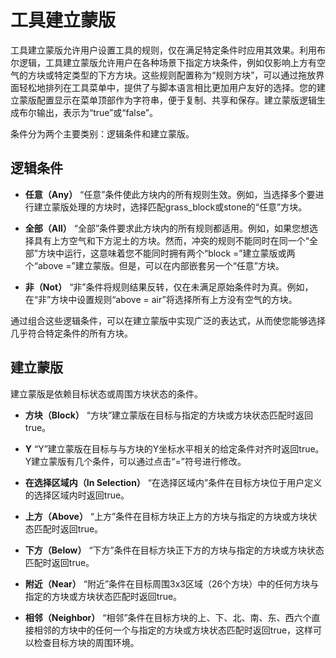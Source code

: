 # 工具建立蒙版

工具建立蒙版允许用户设置工具的规则，仅在满足特定条件时应用其效果。利用布尔逻辑，工具建立蒙版允许用户在各种场景下指定方块条件，例如仅影响上方有空气的方块或特定类型的下方方块。这些规则配置称为“规则方块”，可以通过拖放界面轻松地排列在工具菜单中，提供了与脚本语言相比更加用户友好的选择。您的建立蒙版配置显示在菜单顶部作为字符串，便于复制、共享和保存。建立蒙版逻辑生成布尔输出，表示为“true”或“false”。

条件分为两个主要类别：逻辑条件和建立蒙版。

## 逻辑条件

- **任意（Any）**
“任意”条件使此方块内的所有规则生效。例如，当选择多个要进行建立蒙版处理的方块时，选择匹配grass_block或stone的“任意”方块。

- **全部（All）**
“全部”条件要求此方块内的所有规则都适用。例如，如果您想选择具有上方空气和下方泥土的方块。然而，冲突的规则不能同时在同一个“全部”方块中运行，这意味着您不能同时拥有两个“block =”建立蒙版或两个“above =”建立蒙版。但是，可以在内部嵌套另一个“任意”方块。

- **非（Not）**
“非”条件将规则结果反转，仅在未满足原始条件时为真。例如，在“非”方块中设置规则“above = air”将选择所有上方没有空气的方块。

通过组合这些逻辑条件，可以在建立蒙版中实现广泛的表达式，从而使您能够选择几乎符合特定条件的所有方块。

## 建立蒙版

建立蒙版是依赖目标状态或周围方块状态的条件。

- **方块（Block）**
“方块”建立蒙版在目标与指定的方块或方块状态匹配时返回true。

- **Y**
“Y”建立蒙版在目标与与方块的Y坐标水平相关的给定条件对齐时返回true。Y建立蒙版有几个条件，可以通过点击“=”符号进行修改。

- **在选择区域内（In Selection）**
“在选择区域内”条件在目标方块位于用户定义的选择区域内时返回true。

- **上方（Above）**
“上方”条件在目标方块正上方的方块与指定的方块或方块状态匹配时返回true。

- **下方（Below）**
“下方”条件在目标方块正下方的方块与指定的方块或方块状态匹配时返回true。

- **附近（Near）**
“附近”条件在目标周围3x3区域（26个方块）中的任何方块与指定的方块或方块状态匹配时返回true。

- **相邻（Neighbor）**
“相邻”条件在目标方块的上、下、北、南、东、西六个直接相邻的方块中的任何一个与指定的方块或方块状态匹配时返回true，这样可以检查目标方块的周围环境。